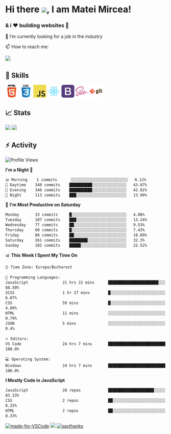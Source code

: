 # Hi there <img src="https://raw.githubusercontent.com/MartinHeinz/MartinHeinz/master/wave.gif" width="30px">, I am Matei Mircea!
### & i ❤️ building websites 🙌

🔭 I’m currently looking for a job in the industry

📫 How to reach me:

<a href="https://www.linkedin.com/in/mateimircea/">
  <img src="https://img.shields.io/badge/--linkedin?label=LinkedIn&logo=LinkedIn&style=social" />
<a>
 
 
## 🚀 Skills 
<div display="inline">
<img alt="HTML5" width="40px" src="https://raw.githubusercontent.com/github/explore/80688e429a7d4ef2fca1e82350fe8e3517d3494d/topics/html/html.png" />
<img alt="CSS3" width="40px" src="https://raw.githubusercontent.com/github/explore/80688e429a7d4ef2fca1e82350fe8e3517d3494d/topics/css/css.png" />
<img alt="JavaScript" width="40px" src="https://raw.githubusercontent.com/github/explore/80688e429a7d4ef2fca1e82350fe8e3517d3494d/topics/javascript/javascript.png" />
<img alt="React" width="40px" src="https://raw.githubusercontent.com/github/explore/80688e429a7d4ef2fca1e82350fe8e3517d3494d/topics/react/react.png" />
<img alt="bootstrap" width="40px" src="https://raw.githubusercontent.com/github/explore/78df643247d429f6cc873026c0622819ad797942/topics/bootstrap/bootstrap.png" />
<img alt="Sass" width="40px" src="https://raw.githubusercontent.com/github/explore/80688e429a7d4ef2fca1e82350fe8e3517d3494d/topics/sass/sass.png" />
<img alt="Git" width="40px" src="https://raw.githubusercontent.com/github/explore/80688e429a7d4ef2fca1e82350fe8e3517d3494d/topics/git/git.png" />
<div>


## 📈 Stats 
<div display="inline">
<img src="https://github-readme-stats.vercel.app/api/top-langs/?username=Matei87&theme=radical&show_icons=true" />
<img src="https://github-readme-stats.vercel.app/api?username=Matei87&theme=radical&show_icons=true" />
<div>


## :zap: Activity
<!--START_SECTION:waka-->
![Profile Views](http://img.shields.io/badge/Profile%20Views-9-blue)

**I'm a Night 🦉** 

```text
🌞 Morning    1 commits      ░░░░░░░░░░░░░░░░░░░░░░░░░   0.12% 
🌆 Daytime    348 commits    ██████████░░░░░░░░░░░░░░░   43.07% 
🌃 Evening    346 commits    ██████████░░░░░░░░░░░░░░░   42.82% 
🌙 Night      113 commits    ███░░░░░░░░░░░░░░░░░░░░░░   13.99%

```
📅 **I'm Most Productive on Saturday** 

```text
Monday       33 commits     █░░░░░░░░░░░░░░░░░░░░░░░░   4.08% 
Tuesday      107 commits    ███░░░░░░░░░░░░░░░░░░░░░░   13.24% 
Wednesday    77 commits     ██░░░░░░░░░░░░░░░░░░░░░░░   9.53% 
Thursday     60 commits     █░░░░░░░░░░░░░░░░░░░░░░░░   7.43% 
Friday       88 commits     ██░░░░░░░░░░░░░░░░░░░░░░░   10.89% 
Saturday     261 commits    ████████░░░░░░░░░░░░░░░░░   32.3% 
Sunday       182 commits    █████░░░░░░░░░░░░░░░░░░░░   22.52%

```


📊 **This Week I Spent My Time On** 

```text
⌚︎ Time Zone: Europe/Bucharest

💬 Programming Languages: 
JavaScript               21 hrs 22 mins      ██████████████████████░░░   88.58% 
SCSS                     1 hr 27 mins        █░░░░░░░░░░░░░░░░░░░░░░░░   6.07% 
CSS                      59 mins             █░░░░░░░░░░░░░░░░░░░░░░░░   4.09% 
HTML                     11 mins             ░░░░░░░░░░░░░░░░░░░░░░░░░   0.79% 
JSON                     5 mins              ░░░░░░░░░░░░░░░░░░░░░░░░░   0.4%

🔥 Editors: 
VS Code                  24 hrs 7 mins       █████████████████████████   100.0%

💻 Operating System: 
Windows                  24 hrs 7 mins       █████████████████████████   100.0%

```

**I Mostly Code in JavaScript** 

```text
JavaScript               20 repos            ████████████████████░░░░░   83.33% 
CSS                      2 repos             ██░░░░░░░░░░░░░░░░░░░░░░░   8.33% 
HTML                     2 repos             ██░░░░░░░░░░░░░░░░░░░░░░░   8.33%

```



<!--END_SECTION:waka-->
  
  
  

[![made-for-VSCode](https://img.shields.io/badge/Made%20for-VSCode-1f425f.svg)](https://code.visualstudio.com/)
<img src="https://img.shields.io/badge/MADE%20WITH%20%E2%9D%A4%EF%B8%8F%20IN-ROMANIA-%23CD0000?style=for-the-badge" />
[![saythanks](https://img.shields.io/badge/say-thanks-ff69b4.svg)](https://saythanks.io/to/kennethreitz)
